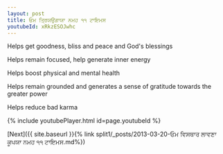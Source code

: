```yaml
---
layout: post
title: ਓਮ ਤ੍ਰਿਯਉਗਾਯਾ ਨਮਹ ੧੧ ਟਾਇਮਸ
youtubeId: xRkzESOJwhc
---
```

 
 
Helps get goodness, bliss and peace and God's blessings
 
Helps remain focused, help generate inner energy 
 
Helps boost physical and mental health 
 
Helps remain grounded and generates a sense of gratitude towards the greater power 
 
Helps reduce bad karma
 
 
 
 


{% include youtubePlayer.html id=page.youtubeId %}
 
[Next]({{ site.baseurl }}{% link  split1/_posts/2013-03-20-ਓਮ ਵਿਸਥਾਰ ਲਾਵਣਾ ਕੂਪਯਾ ਨਮਹ ੧੧ ਟਾਇਮਸ.md%})
 
